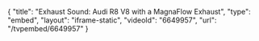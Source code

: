 {
    "title": "Exhaust Sound: Audi R8 V8 with a MagnaFlow Exhaust",
    "type": "embed",
    "layout": "iframe-static",
    "videoId": "6649957",
    "url": "\/tvpembed\/6649957"
}